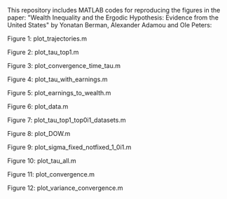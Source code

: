 This repository includes MATLAB codes for reproducing the figures in the paper: "Wealth Inequality and the Ergodic Hypothesis: Evidence from the United States" by Yonatan Berman, Alexander Adamou and Ole Peters:



Figure 1: plot_trajectories.m

Figure 2: plot_tau_top1.m

Figure 3: plot_convergence_time_tau.m

Figure 4: plot_tau_with_earnings.m

Figure 5: plot_earnings_to_wealth.m

Figure 6: plot_data.m

Figure 7: plot_tau_top1_top0i1_datasets.m

Figure 8: plot_DOW.m

Figure 9: plot_sigma_fixed_notfixed_1_0i1.m

Figure 10: plot_tau_all.m

Figure 11: plot_convergence.m

Figure 12: plot_variance_convergence.m
